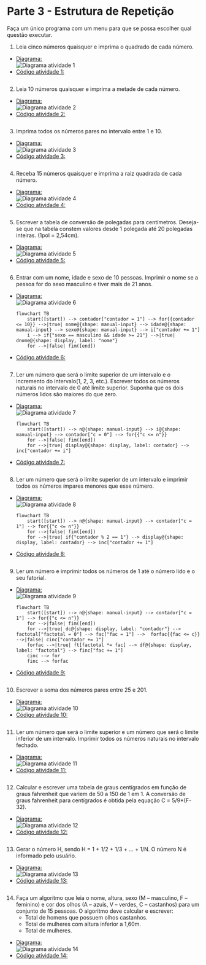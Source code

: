 # Parte 3 - Estrutura de Repetição

Faça um único programa com um menu para que se possa escolher qual questão executar.

1. Leia cinco números quaisquer e imprima o quadrado de cada número.

- [Diagrama: ](/Parte-3/atividade1.png)<br>
![Diagrama atividade 1](/Parte-3/atividade1.png)
- [Código atividade 1: ](/Parte-3/atividade1.py)
    ```python

    ```

2. Leia 10 números quaisquer e imprima a metade de cada número.

- [Diagrama: ](/Parte-3/atividade2.png)<br>
![Diagrama atividade 2](/Parte-3/atividade2.png)
- [Código atividade 2: ](/Parte-3/atividade2.py)
    ```python

    ```

3. Imprima todos os números pares no intervalo entre 1 e 10.

- [Diagrama: ](/Parte-3/atividade3.png)<br>
![Diagrama atividade 3](/Parte-3/atividade3.png)
- [Código atividade 3: ](/Parte-3/atividade3.py)
    ```python

    ```

4. Receba 15 números quaisquer e imprima a raiz quadrada de cada número.

- [Diagrama: ](/Parte-3/atividade4.png)<br>
![Diagrama atividade 4](/Parte-3/atividade4.png)
- [Código atividade 4: ](/Parte-3/atividade4.py)
    ```python

    ```

5. Escrever a tabela de conversão de polegadas para centímetros. Deseja-se que na tabela constem valores desde 1 polegada até 20 polegadas inteiras. (1pol = 2,54cm).

- [Diagrama: ](/Parte-3/atividade5.png)<br>
![Diagrama atividade 5](/Parte-3/atividade5.png)
- [Código atividade 5: ](/Parte-3/atividade5.py)
    ```python

    ```

6. Entrar com um nome, idade e sexo de 10 pessoas. Imprimir o nome se a pessoa for do sexo masculino e tiver mais de 21 anos.

- [Diagrama: ](/Parte-3/atividade6.png)<br>
![Diagrama atividade 6](/Parte-3/atividade6.png)
    ```mermaid
    flowchart TB
        start([start]) --> contador["contador = 1"] --> for{{contador <= 10}} -->|true| nome@{shape: manual-input} --> idade@{shape: manual-input} --> sexo@{shape: manual-input} --> i["contador += 1"]
        i --> if{"sexo == masculino && idade >= 21"} -->|true| dnome@{shape: display, label: "nome"}
        for -->|false| fim([end])
    ```
- [Código atividade 6: ](/Parte-3/atividade6.py)
    ```python

    ```

7. Ler um número que será o limite superior de um intervalo e o incremento do intervalo(1, 2, 3, etc.). Escrever todos os números naturais no intervalo de 0 até limite superior. Suponha que os dois números lidos são maiores do que zero.

- [Diagrama: ](/Parte-3/atividade7.png)<br>
![Diagrama atividade 7](/Parte-3/atividade7.png)
  ```mermaid
  flowchart TB
      start([start]) --> n@{shape: manual-input} --> i@{shape: manual-input} --> contador["c = 0"] --> for{{"c <= n"}}
      for -->|false| fim([end])
      for -->|true| display@{shape: display, label: contador} --> inc["contador += i"]
  ```
- [Código atividade 7: ](/Parte-3/atividade7.py)
    ```python

    ```

8. Ler um número que será o limite superior de um intervalo e imprimir todos os números ímpares menores que esse número.

- [Diagrama: ](/Parte-3/atividade8.png)<br>
![Diagrama atividade 8](/Parte-3/atividade8.png)
  ```mermaid
  flowchart TB
      start([start]) --> n@{shape: manual-input} --> contador["c = 1"] --> for{{"c <= n"}}
      for -->|false| fim([end])
      for -->|true| if{"contador % 2 == 1"} --> display@{shape: display, label: contador} --> inc["contador += 1"]
  ```
- [Código atividade 8: ](/Parte-3/atividade8.py)
    ```python

    ```

9. Ler um número e imprimir todos os números de 1 até o número lido e o seu fatorial.

- [Diagrama: ](/Parte-3/atividade9.png)<br>
![Diagrama atividade 9](/Parte-3/atividade9.png)
  ```mermaid
  flowchart TB
      start([start]) --> n@{shape: manual-input} --> contador["c = 1"] --> for{{"c <= n"}}
      for -->|false| fim([end])
      for -->|true| dc@{shape: display, label: "contador"} --> factotal["factotal = 0"] --> fac["fac = 1"] -->  forfac{{fac <= c}} -->|false| cinc["contador += 1"]
      forfac -->|true| ft[factotal *= fac] --> df@{shape: display, label: "factotal"} --> finc["fac += 1"]
      cinc --> for
      finc --> forfac
  ```
- [Código atividade 9: ](/Parte-3/atividade9.py)
    ```python

    ```

10. Escrever a soma dos números pares entre 25 e 201.

- [Diagrama: ](/Parte-3/atividade10.png)<br>
![Diagrama atividade 10](/Parte-3/atividade10.png)
- [Código atividade 10: ](/Parte-3/atividade10.py)
    ```python

    ```

11. Ler um número que será o limite superior e um número que será o limite inferior de um intervalo. Imprimir todos os números naturais no intervalo fechado.

- [Diagrama: ](/Parte-3/atividade11.png)<br>
![Diagrama atividade 11](/Parte-3/atividade11.png)
- [Código atividade 11: ](/Parte-3/atividade11.py)
    ```python

    ```

12. Calcular e escrever uma tabela de graus centígrados em função de graus fahrenheit que variem de 50 a 150 de 1 em 1. A conversão de graus fahrenheit para centígrados é obtida pela equação C = 5/9*(F-32).

- [Diagrama: ](/Parte-3/atividade12.png)<br>
![Diagrama atividade 12](/Parte-3/atividade12.png)
- [Código atividade 12: ](/Parte-3/atividade12.py)
    ```python

    ```

13. Gerar o número H, sendo H = 1 + 1/2 + 1/3 + ... + 1/N. O número N é informado pelo usuário.

- [Diagrama: ](/Parte-3/atividade13.png)<br>
![Diagrama atividade 13](/Parte-3/atividade13.png)
- [Código atividade 13: ](/Parte-3/atividade13.py)
    ```python

    ```

14. Faça um algoritmo que leia o nome, altura, sexo (M – masculino, F – feminino) e cor dos olhos (A – azuis, V – verdes, C – castanhos) para um conjunto de 15 pessoas. O algoritmo deve calcular e escrever:
    - Total de homens que possuem olhos castanhos.
    - Total de mulheres com altura inferior a 1,60m.
    - Total de mulheres.

- [Diagrama: ](/Parte-3/atividade14.png)<br>
![Diagrama atividade 14](/Parte-3/atividade14.png)
- [Código atividade 14: ](/Parte-3/atividade14.py)
    ```python

    ```

